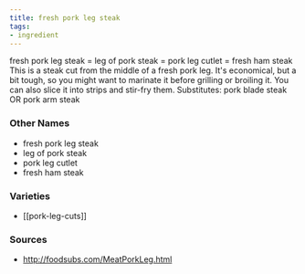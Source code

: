 ```yaml
---
title: fresh pork leg steak
tags:
- ingredient
---
```

fresh pork leg steak = leg of pork steak = pork leg cutlet = fresh ham steak This is a steak cut from the middle of a fresh pork leg. It's economical, but a bit tough, so you might want to marinate it before grilling or broiling it. You can also slice it into strips and stir-fry them. Substitutes: pork blade steak OR pork arm steak

### Other Names

* fresh pork leg steak
* leg of pork steak
* pork leg cutlet
* fresh ham steak

### Varieties

* [[pork-leg-cuts]]

### Sources
* http://foodsubs.com/MeatPorkLeg.html
